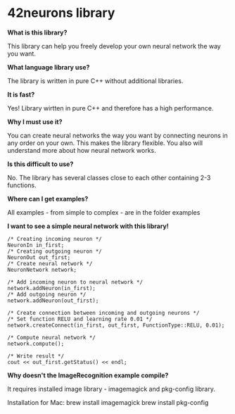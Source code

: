 # 42neurons library

**What is this library?**

This library can help you freely develop your own neural network the way you want.

**What language library use?**

The library is written in pure C++ without additional libraries. 

**It is fast?**

Yes! Library wirtten in pure C++ and therefore has a high performance.

**Why I must use it?**

You can create neural networks the way you want by connecting neurons in any order on your own. This makes the library flexible.
You also will understand more about how neural network works.

**Is this difficult to use?**

No. The library has several classes close to each other containing 2-3 functions.

**Where can I get examples?**

All examples - from simple to complex - are in the folder examples

**I want to see a simple neural network with this library!**

	/* Creating incoming neuron */
	NeuronIn in_first; 
	/* Creating outgoing neuron */
	NeuronOut out_first;
	/* Create neural network */
	NeuronNetwork network;
	
	/* Add incoming neuron to neural network */
	network.addNeuron(in_first);
	/* Add outgoing neuron */
	network.addNeuron(out_first);
	
	/* Create connection between incoming and outgoing neurons */
	/* Set function RELU and learning rate 0.01 */
	network.createConnect(in_first, out_first, FunctionType::RELU, 0.01);
	
	/* Compute neural network */
	network.compute(); 
	
	/* Write result */
	cout << out_first.getStatus() << endl;
	
**Why doesn't the ImageRecognition example compile?**

It requires installed image library - imagemagick and pkg-config library.

Installation for Mac:
brew install imagemagick
brew install pkg-config
